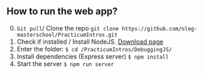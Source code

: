 ## How to run the web app?

0. `Git pull`/ Clone the repo `git clone https://github.com/oleg-masterschool/PracticumIntros.git`
1. Check if installed / Install NodeJS. [Download page](https://nodejs.org/en/download/)
2. Enter the folder: `$ cd /PracticumIntros/DebuggingJS/`
3. Install dependencies (Express server) `$ npm install`
4. Start the server `$ npm run server`